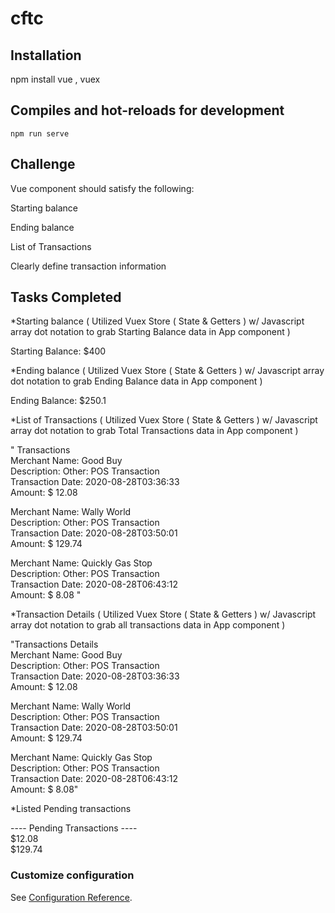 # cftc



## Installation

npm install vue , vuex


## Compiles and hot-reloads for development
```
npm run serve
```
## Challenge

Vue component should satisfy the following:

Starting balance  

Ending balance

List of Transactions

Clearly define transaction information

## Tasks Completed

*Starting balance   ( Utilized Vuex Store ( State & Getters ) w/ Javascript array dot notation to grab Starting Balance data in App component )

Starting Balance: $400

*Ending balance ( Utilized Vuex Store ( State & Getters ) w/ Javascript array dot notation to grab Ending Balance data in App component )

Ending Balance: $250.1

*List of Transactions ( Utilized Vuex Store ( State & Getters ) w/ Javascript array dot notation to grab Total Transactions data in App component )

" Transactions\
Merchant Name: Good Buy\
Description: Other: POS Transaction\
Transaction Date: 2020-08-28T03:36:33\
Amount: $ 12.08

Merchant Name: Wally World\
Description: Other: POS Transaction\
Transaction Date: 2020-08-28T03:50:01\
Amount: $ 129.74

Merchant Name: Quickly Gas Stop\
Description: Other: POS Transaction\
Transaction Date: 2020-08-28T06:43:12\
Amount: $ 8.08 "

*Transaction Details ( Utilized Vuex Store ( State & Getters ) w/ Javascript array dot notation to grab all transactions data in App component )

"Transactions Details\
Merchant Name: Good Buy\
Description: Other: POS Transaction\
Transaction Date: 2020-08-28T03:36:33\
Amount: $ 12.08

Merchant Name: Wally World\
Description: Other: POS Transaction\
Transaction Date: 2020-08-28T03:50:01\
Amount: $ 129.74

Merchant Name: Quickly Gas Stop\
Description: Other: POS Transaction\
Transaction Date: 2020-08-28T06:43:12\
Amount: $ 8.08"

*Listed Pending transactions 

---- Pending Transactions ----\
$12.08\
$129.74






### Customize configuration
See [Configuration Reference](https://cli.vuejs.org/config/).
